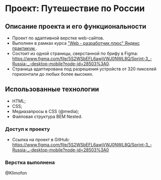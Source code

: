 # Проект: Путешествие по России

## Описание проекта и его функциональности

* Проект по адаптивной верстке web-сайтов. 
* Выполнен в рамках курса ["Web - разработчик плюс" Яндекс практикум ](https://practicum.yandex.ru/web-plus/).
* Состоит из одной страницы, сверстанной по брифу в Figma: https://www.figma.com/file/5S2WSbEFL6awjVWJ0NWL8Q/Sprint-3_-Russia-_-desktop-mobile?node-id=28503%3A0.
* Страница адаптирована под разрешения устройств от 320 пикселей горизонтали до любых более высоких.

## Использованные технологии

* HTML;
* CSS;
* Медиазапросы в CSS (@media);
* Файловая структура BEM Nested.

### Доступ к проекту

* Ссылка на проект в GitHub: https://www.figma.com/file/5S2WSbEFL6awjVWJ0NWL8Q/Sprint-3_-Russia-_-desktop-mobile?node-id=28503%3A0

### Верстка выполнена 

@Klimofon

